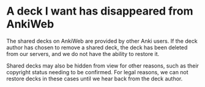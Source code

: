 # A deck I want has disappeared from AnkiWeb

The shared decks on AnkiWeb are provided by other Anki users. If the deck author has chosen to remove a shared deck, the deck has been deleted from our servers, and we do not have the ability to restore it.

Shared decks may also be hidden from view for other reasons, such as their copyright status needing to be confirmed. For legal reasons, we can not restore decks in these cases until we hear back from the deck author.
